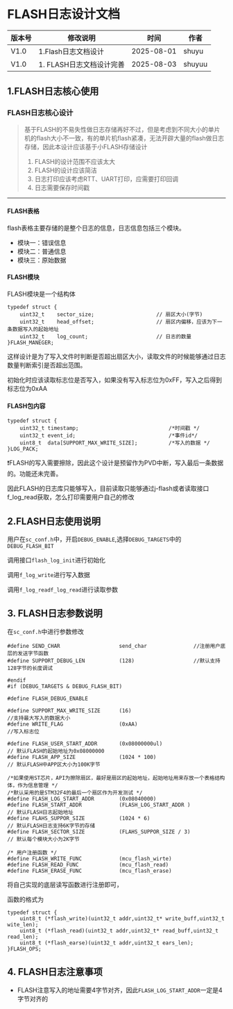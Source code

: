 # FLASH日志设计文档



| 版本号 | 修改说明                 | 时间       | 作者   |
| ------ | ------------------------ | ---------- | ------ |
| V1.0   | 1.Flash日志文档设计      | 2025-08-01 | shuyu  |
| V1.0   | 1. FLASH日志文档设计完善 | 2025-08-03 | shuyuu |



## 1.FLASH日志核心使用

### FLASH日志核心设计

> 基于FLASH的不易失性做日志存储再好不过，但是考虑到不同大小的单片机的flash大小不一致，有的单片机flash紧凑，无法开辟大量的flash做日志存储，因此本设计应该基于小FLASH存储设计
>
> 1. FLASH的设计范围不应该太大
> 2. FLASH的设计应该简洁
> 3. 日志打印应该考虑RTT、UART打印，应需要打印回调
> 4. 日志需要保存时间戳

---

#### FLASH表格

flash表格主要存储的是整个日志的信息，日志信息包括三个模块。

- 模块一：错误信息
- 模块二：普通信息
- 模块三：原始数据

#### FLASH模块

FLASH模块是一个结构体

```
typedef struct {
    uint32_t    sector_size;                    // 扇区大小(字节)
    uint32_t    head_offset;                    // 扇区内偏移，应该为下一条数据写入的起始地址
    uint32_t    log_count;                      // 日志的数量
}FLASH_MANEGER;
```

这样设计是为了写入文件时判断是否超出扇区大小，读取文件的时候能够通过日志数量判断索引是否超出范围。





初始化时应该读取标志位是否写入，如果没有写入标志位为0xFF，写入之后得到标志位为0xAA

#### FLASH包内容

```
typedef struct {
    uint32_t timestamp;                             /*时间戳 */
    uint32_t event_id;                              /*事件id*/
    uint8_t  data[SUPPORT_MAX_WRITE_SIZE];          /*写入的数据 */
}LOG_PACK;
```

:exclamation:FLASH的写入需要擦除，因此这个设计是预留作为PVD中断，写入最后一条数据的。功能还未完善。



因此FLASH的日志库只能够写入，目前读取只能够通过j-flash或者读取接口f_log_read获取，怎么打印需要用户自己的修改

## 2.FLASH日志使用说明

用户在`sc_conf.h`中，开启`DEBUG_ENABLE`,选择`DEBUG_TARGETS`中的`DEBUG_FLASH_BIT`

调用接口`flash_log_init`进行初始化

调用`f_log_write`进行写入数据

调用`f_log_readf_log_read`进行读取参数

## 3. FLASH日志参数说明

在`sc_conf.h`中进行参数修改

```
#define SEND_CHAR                   send_char               //注册用户底层的发送字节函数
#define SUPPORT_DEBUG_LEN           (128)                   //默认支持128字节的长度调试

#endif
#if (DEBUG_TARGETS & DEBUG_FLASH_BIT) 

#define FLASH_DEBUG_ENABLE

#define SUPPORT_MAX_WRITE_SIZE      (16)                                                //支持最大写入的数据大小
#define WRITE_FLAG                  (0xAA)                                              //写入标志位

#define FLASH_USER_START_ADDR       (0x08000000ul)                                      // 默认FLASH的起始地址为0x08000000
#define FLASH_APP_SIZE              (1024 * 100)                                        // 默认FLASH中APP区大小为100K字节

/*如果使用ST芯片，API为擦除扇区，最好是扇区的起始地址，起始地址用来存放一个表格结构体，作为信息管理 */
/*默认采用的是STM32F4的最后一个扇区作为开发测试 */
#define FLASH_LOG_START_ADDR		(0x08040000)
#define FLASH_START_ADDR            (FLASH_LOG_START_ADDR )           					// 默认FLASH日志起始地址
#define FLAHS_SUPPOR_SIZE           (1024 * 6)                                          // 默认FLASH日志支持6K字节的存储
#define FLASH_SECTOR_SIZE           (FLAHS_SUPPOR_SIZE / 3)                             // 默认每个模块大小为2K字节

/* 用户注册函数 */
#define FLASH_WRITE_FUNC            (mcu_flash_wirte)           
#define FLASH_READ_FUNC             (mcu_flash_read)
#define FLASH_ERASE_FUNC            (mcu_flash_erase)
```

将自己实现的底层读写函数进行注册即可，

函数的格式为

```
typedef struct {
    uint8_t (*flash_write)(uint32_t addr,uint32_t* write_buff,uint32_t wite_len);
    uint8_t (*flash_read)(uint32_t addr,uint32_t* read_buff,uint32_t read_len);
    uint8_t (*flash_earse)(uint32_t addr,uint32_t ears_len);
}FLASH_OPS;
```



## 4. FLASH日志注意事项

- FLASH注意写入的地址需要4字节对齐，因此`FLASH_LOG_START_ADDR`一定是4字节对齐的

